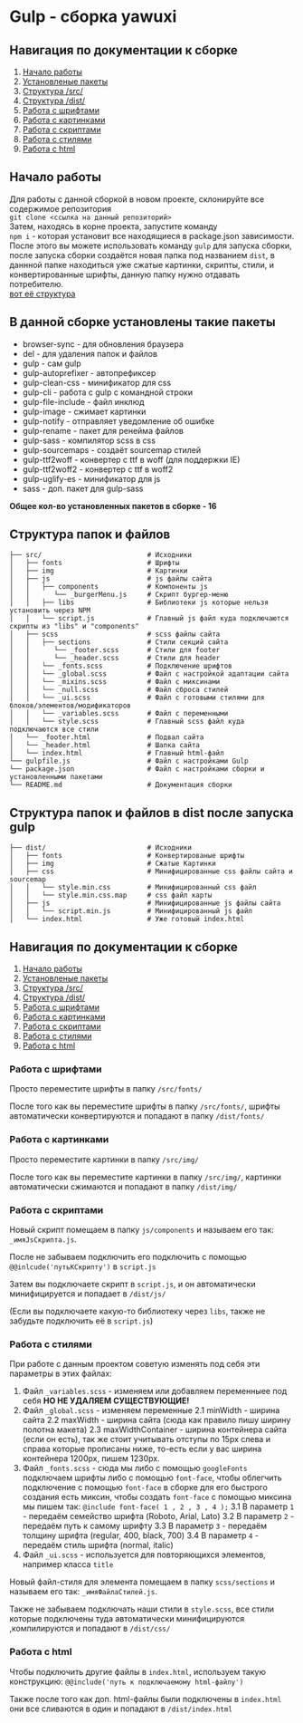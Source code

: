 # Gulp - сборка yawuxi

## Навигация по документации к сборке
1. [Начало работы](#Начало-работы)
2. [Установленые пакеты](#В-данной-сборке-установлены-такие-пакеты)
3. [Структура /src/](#Структура-папок-и-файлов)
4. [Структура /dist/](#Структура-папок-и-файлов-в-dist-после-запуска-gulp)
6. [Работа с шрифтами](#Работа-с-шрифтами)
7. [Работа с картинками](#Работа-с-картинками)
5. [Работа с скриптами](#Работа-с-скриптами)
8. [Работа с стилями](#работа-с-стилями)
9. [Работа с html](#Работа-с-html)

## Начало работы

Для работы с данной сборкой в новом проекте, склонируйте все содержимое репозитория<br>
`git clone <ссылка на данный репозиторий>`<br>
Затем, находясь в корне проекта, запустите команду <br>`npm i` - которая установит все находящиеся в package.json зависимости.<br>
После этого вы можете использовать команду `gulp` для запуска сборки, после запуска сборки создаётся новая папка под названием `dist`, в даннной папке находиться уже сжатые картинки, скрипты, стили, и конвертированные шрифты, данную папку нужно отдавать потребителю.<br> [вот её структура](#Структура-папок-и-файлов-в-dist-после-запуска-gulp)

## В данной сборке установлены такие пакеты

* browser-sync - для обновления браузера
* del - для удаления папок и файлов
* gulp - сам gulp
* gulp-autoprefixer - автопрефиксер
* gulp-clean-css - минификатор для css
* gulp-cli - работа с gulp с командной строки
* gulp-file-include - файл инклюд
* gulp-image - сжимает картинки
* gulp-notify - отправляет уведомление об ошибке
* gulp-rename - пакет для ренейма файлов
* gulp-sass - компилятор scss в css
* gulp-sourcemaps - создаёт sourcemap стилей
* gulp-ttf2woff - конвертер с ttf в woff (для поддержки IE)
* gulp-ttf2woff2 - конвертер с ttf в woff2
* gulp-uglify-es - минификатор для js
* sass - доп. пакет для gulp-sass

__Общее кол-во установленных пакетов в сборке - 16__
<br>

## Структура папок и файлов

```
├── src/                          # Исходники
│   ├── fonts                     # Шрифты
│   ├── img                       # Картинки
│   ├── js                        # js файлы сайта
│   │   ├── components            # Компоненты js
│   │      └── _burgerMenu.js     # Скрипт бургер-меню
│   │   ├── libs                  # Библиотеки js которые нельзя установить через NPM
│   │   └── script.js             # Главный js файл куда подключаются скрипты из "libs" и "components"
│   ├── scss                      # scss файлы сайта
│   │   ├── sections              # Стили секций сайта
│   │      └── _footer.scss       # Стили для footer
│   │      └── _header.scss       # Стили для header
│   │   └── _fonts.scss           # Подключение шрифтов
│   │   └── _global.scss          # Файл с настройкой адаптации сайта
│   │   └── _mixins.scss          # Файл с миксинами
│   │   └── _null.scss            # Файл сброса стилей
│   │   └── _ui.scss              # Файл с готовыми стилями для блоков/элементов/модификаторов
│   │   └── _variables.scss       # Файл с переменными
│   │   └── style.scss            # Главный scss файл куда подключаются все стили
│   └── _footer.html              # Подвал сайта
│   └── _header.html              # Шапка сайта
│   └── index.html                # Главный html-файл
└── gulpfile.js                   # Файл с настройками Gulp
└── package.json                  # Файл с настройками сборки и установленными пакетами
└── README.md                     # Документация сборки
```
## Структура папок и файлов в dist после запуска gulp
```
├── dist/                         # Исходники
│   ├── fonts                     # Конвертированые шрифты
│   ├── img                       # Сжатые Картинки
│   ├── css                       # Минифицированные css файлы сайта и sourcemap
│   │   └── style.min.css         # Минифицированный css файл
│   │   └── style.min.css.map     # css файл карты
│   ├── js                        # Минифицированные js файлы сайта
│   │   └── script.min.js         # Минифицированный js файл
│   └── index.html                # Уже готовый index.html
```
## Навигация по документации к сборке
1. [Начало работы](#Начало-работы)
2. [Установленые пакеты](#В-данной-сборке-установлены-такие-пакеты)
3. [Структура /src/](#Структура-папок-и-файлов)
4. [Структура /dist/](#Структура-папок-и-файлов-в-dist-после-запуска-gulp)
6. [Работа с шрифтами](#Работа-с-шрифтами)
7. [Работа с картинками](#Работа-с-картинками)
5. [Работа с скриптами](#Работа-с-скриптами)
8. [Работа с стилями](#работа-с-стилями)
9. [Работа с html](#Работа-с-html)

### Работа с шрифтами
Просто переместите шрифты в папку `/src/fonts/`

После того как вы переместите шрифты в папку `/src/fonts/`, шрифты автоматически конвертируются и попадают в папку `/dist/fonts/`

### Работа с картинками
Просто переместите картинки в папку `/src/img/`

После того как вы переместите картинки в папку `/src/img/`, картинки автоматически сжимаются и попадают в папку `/dist/img/`

### Работа с скриптами
Новый скрипт помещаем в папку `js/components` и называем его так: `_имяJsСкрипта.js`.

После не забываем подключить его подключить с помощью `@@inlcude('путьКСкрипту')` в `script.js`

Затем вы подключаете скрипт в `script.js`, и он автоматически минифицируется и попадает в `/dist/js/`

(Если вы подключаете какую-то библиотеку через `libs`, также не забудьте подключить её в `script.js`)

### Работа с стилями
При работе с данным проектом советую изменять под себя эти параметры в этих файлах:
1. Файл `_variables.scss` - изменяем или добавляем переменныее под себя 
__НО НЕ УДАЛЯЕМ СУЩЕСТВУЮЩИЕ!__
2. Файл `_global.scss` - изменяем переменные
   2.1 minWidth - ширина сайта
   2.2 maxWidth - ширина сайта (сюда как правило пишу ширину полотна макета)
   2.3 maxWidthContainer - ширина контейнера сайта (если он есть), так же стоит учитывать отступы по 15px слева и справа которые прописаны ниже, то-есть если у вас ширина контейнера 1200px, пишем 1230px.
3. Файл `_fonts.scss` - сюда мы либо с помощью `googleFonts` подключаем шрифты либо с помощью `font-face`, чтобы облегчить подключение с помощью `font-face` в сборке для его быстрого создания есть миксин, чтобы создать `font-face` с помощью миксина мы пишем так:
`@include font-face( 1 , 2 , 3 , 4 );`
   3.1 В параметр `1` - передаём семейство шрифта (Roboto, Arial, Lato)
	3.2 В параметр `2` - передаём путь к самому шрифту
	3.3 В параметр `3` - передаём толщину шрифта (regular, 400, black, 700)
	3.4 В параметр `4` - передаём стиль шрифта (normal, italic)
4. Файл `_ui.scss` - используется для повторяющихся элементов, например класса `title`

Новый файл-стиля для элемента помещаем в папку `scss/sections` и называем его так: `_имяФайлаСтилей.js`.

Также не забываем подключать наши стили в `style.scss`, все стили которые подключены туда автоматически минифицируются ,компилируются и попадают в `/dist/css/`

### Работа с html
Чтобы подключить другие файлы в `index.html`, используем такую конструкцию:
`@@include('путь к подключаемому html-файлу')`

Также после того как доп. html-файлы были подключены в `index.html` они все сливаются в один и попадают в `/dist/index.html`